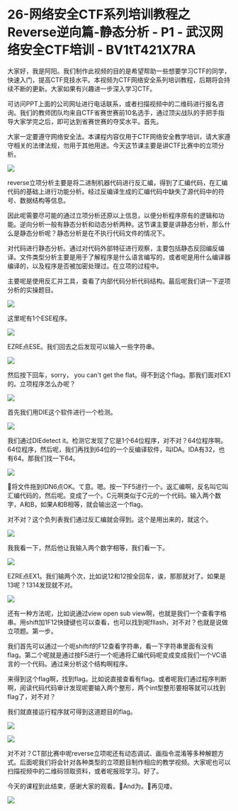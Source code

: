 # 26-网络安全CTF系列培训教程之Reverse逆向篇-静态分析 - P1 - 武汉网络安全CTF培训 - BV1tT421X7RA

大家好，我是阿阳。我们制作此视频的目的是希望帮助一些想要学习CTF的同学，快速入门，提高CTF竞技水平。本视频为CTF网络安全系列培训教程，后期将会持续不断的更新。大家如果有兴趣进一步深入学习CTF。

可访问PPT上面的公司网址进行电话联系，或者扫描视频中的二维码进行报名咨询。我们的教师团队均来自CTF省赛世赛前10名选手，通过顶尖战队的手把手指导大家学完之后，即可达到省赛世赛的夺奖水平。首先。

大家一定要遵守网络安全法。本课程内容仅用于CTF网络安全教学培训，请大家遵守相关的法律法规，勿用于其他用途。今天这节课主要是讲CTF比赛中的立项分析。



![](img/fa4dd71dda21c687b726ca3a78300118_1.png)

reverse立项分析主要是将二进制机器代码进行反汇编，得到了汇编代码，在汇编代码的基础上进行功能分析。经过反编译生成的汇编代码中缺失了源代码中的符号、数据结构等信息。

因此呢需要尽可能的通过立项分析还原以上信息，以便分析程序原有的逻辑和功能。逆向分析一般有静态分析和动态分析两种。这节课主要是讲静态分析，那么什么是静态分析呢？静态分析是在不执行代码文件的情况下。

对代码进行静态分析。通过对代码外部特征进行观察，主要包括静态反回编反编译。文件类型分析主要是用于了解程序是什么语言编写的，或者呢是用什么编译器编译的，以及程序是否被加密处理过。在立项的过程中。

主要呢是使用反汇并工具，查看了内部代码分析代码结构。最后呢我们讲一下逆项分析的实操题目。

![](img/fa4dd71dda21c687b726ca3a78300118_3.png)

这里呢有1个ESE程序。

![](img/fa4dd71dda21c687b726ca3a78300118_5.png)

EZRE点ESE。我们回去之后发现可以输入一些字符串。

![](img/fa4dd71dda21c687b726ca3a78300118_7.png)

然后按下回车，sorry， you can't get the flat。得不到这个flag。那我们面对EX1的。立项程序怎么办呢？



![](img/fa4dd71dda21c687b726ca3a78300118_9.png)

首先我们用DIE这个软件进行一个检测。

![](img/fa4dd71dda21c687b726ca3a78300118_11.png)

我们通过DIEdetect it。检测它发现了它是1个64位程序，对不对？64位程序啊。64位程序，然后呢，我们再找到64位的一个反编译软件，叫IDA。IDA有32，也有64。那我们找一下64。



![](img/fa4dd71dda21c687b726ca3a78300118_13.png)

🎼将文件拖到IDN6点OK。て意。嗯。按一下F5进行一个。返汇编啊，反名叫它叫汇编代码的，然后呢。变成了一个。C元啊类似于C元的一个代码。输入两个数字，A和B，如果A和B相等，就会输出这一个flag。

对不对？这个负列表我们通过反汇编就会得到。这个是用出来的，就这个。

![](img/fa4dd71dda21c687b726ca3a78300118_15.png)

我我看一下，然后他让我输入两个数字相等，我们看一下。

![](img/fa4dd71dda21c687b726ca3a78300118_17.png)

EZRE点EX1。我们输两个次，比如说12和12按全回车，诶，那那就对了。如果是13呢？1314发现就不对。



![](img/fa4dd71dda21c687b726ca3a78300118_19.png)

还有一种方法呢，比如说通过view open sub view啊，也就是我们一个查看字格串。用shift加1F12快捷键也可以查看，也可以找到呢fllash，对不对？也就是说做立项题。第一步。

我们首先可以通过一个呃shiftif的F12查看字符串，看一下字符串里面有没有flag。第二个呢就是通过按F5进行一个呃通将汇编代码呢变成变成我们一个VC语言的一个代码。通过来分析这个结构啊程序。

来得到这个flag啊，找到flag。比如说直接查看有flag。或者呢我们通过程序判断啊，阅读代码代码审计发现呢要输入两个整形，两个int型整形要相等就可以找到flag了，对不对？

我们就直接运行程序就可得到这道题目的flag。

![](img/fa4dd71dda21c687b726ca3a78300118_21.png)

![](img/fa4dd71dda21c687b726ca3a78300118_22.png)

对不对？CT部比赛中呢reverse立项呢还有动态调试、画指令混淆等多种解题方式。后面呢我们将会针对各种类型的立项题目制作相应的教学视频。大家呢也可以扫描视频中的二维码领取资料，或者呢报班学习。好了。

今天的课程到此结束，感谢大家的观看。🎼And为。🎼再见喽。

![](img/fa4dd71dda21c687b726ca3a78300118_24.png)